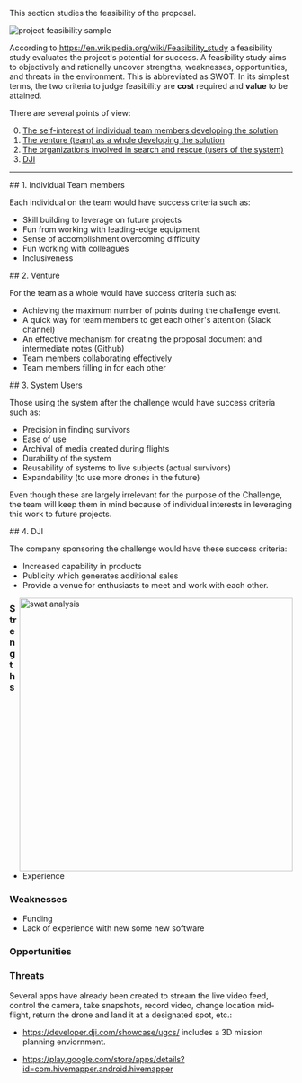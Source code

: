 This section studies the feasibility of the proposal.


![project feasibility sample](https://cloud.githubusercontent.com/assets/300046/13034288/d0b91fbc-d2ee-11e5-974b-7cd406dedd5e.png)


According to https://en.wikipedia.org/wiki/Feasibility_study
a feasibility study evaluates the project's potential for success.
A feasibility study aims to objectively and rationally uncover strengths, weaknesses, opportunities, and threats in the environment.
This is abbreviated as SWOT.
In its simplest terms, the two criteria to judge feasibility are <strong>cost</strong> required and <strong>value</strong> to be attained.

There are several points of view:

  0. <a href="#TeamMembers">The self-interest of individual team members developing the solution</a>
  0. <a href="#Venture">The venture (team) as a whole developing the solution</a>
  0. <a href="#Users">The organizations involved in search and rescue (users of the system)</a>
  0. <a href="#DJI">DJI</a>

<hr />

<a name="TeamMembers">
## 1. Individual Team members</a>

Each individual on the team would have success criteria such as:

   * Skill building to leverage on future projects
   * Fun from working with leading-edge equipment
   * Sense of accomplishment overcoming difficulty
   * Fun working with colleagues
   * Inclusiveness

<a name="Venture">
## 2. Venture</a>

For the team as a whole would have success criteria such as:

   * Achieving the maximum number of points during the challenge event.
   * A quick way for team members to get each other's attention (Slack channel)
   * An effective mechanism for creating the proposal document and intermediate notes (Github)
   * Team members collaborating effectively
   * Team members filling in for each other

<a name="Users">
## 3. System Users</a>

Those using the system after the challenge would have success criteria such as:

   * Precision in finding survivors
   * Ease of use
   * Archival of media created during flights
   * Durability of the system
   * Reusability of systems to live subjects (actual survivors)
   * Expandability (to use more drones in the future)

Even though these are largely irrelevant for the purpose of the Challenge,
the team will keep them in mind because of individual interests in leveraging this work to future projects.

<a name="DJI">
## 4. DJI</a>

The company sponsoring the challenge would have these success criteria:

   * Increased capability in products
   * Publicity which generates additional sales
   * Provide a venue for enthusiasts to meet and work with each other.

<a target="_blank" href="https://en.wikipedia.org/wiki/SWOT_analysis">
<img align="right" width="486" alt="swat analysis" src="https://cloud.githubusercontent.com/assets/300046/12883841/52907754-ce0f-11e5-995b-90c95f927479.png"></a>

### Strengths
* Experience

### Weaknesses
* Funding
* Lack of experience with new some new software

### Opportunities

### Threats
Several apps have already been created to stream the live video feed, control the camera, take snapshots, record video, change location mid-flight, return the drone and land it at a designated spot, etc.:

* https://developer.dji.com/showcase/ugcs/ includes a 3D mission planning enviornment.

* https://play.google.com/store/apps/details?id=com.hivemapper.android.hivemapper

